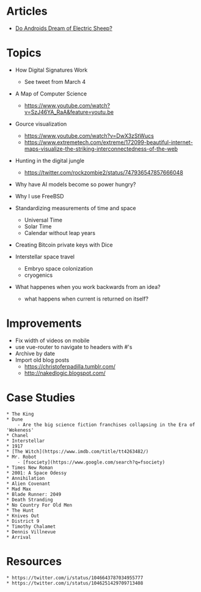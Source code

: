 
# Articles

* [Do Androids Dream of Electric Sheep?](https://en.wikipedia.org/wiki/Do_Androids_Dream_of_Electric_Sheep%3F)

# Topics

* How Digital Signatures Work
    - See tweet from March 4
* A Map of Computer Science
    - https://www.youtube.com/watch?v=SzJ46YA_RaA&feature=youtu.be
* Gource visualization
    - https://www.youtube.com/watch?v=DwX3zStWucs
    - https://www.extremetech.com/extreme/172099-beautiful-internet-maps-visualize-the-striking-interconnectedness-of-the-web
* Hunting in the digital jungle
    - https://twitter.com/rockzombie2/status/747936547857666048
* Why have AI models become so power hungry?
* Why I use FreeBSD

* Standardizing measurements of time and space
    - Universal Time
    - Solar Time
    - Calendar without leap years

* Creating Bitcoin private keys with Dice

* Interstellar space travel
    - Embryo space colonization
    - cryogenics


* What happenes when you work backwards from an idea?
    - what happens when current is returned on itself?

# Improvements

* Fix width of videos on mobile
* use vue-router to navigate to headers with #'s
* Archive by date
* Import old blog posts
  - https://christoferpadilla.tumblr.com/
  - http://nakedlogic.blogspot.com/

# Case Studies

    * The King
    * Dune
        - Are the big science fiction franchises collapsing in the Era of 'Wokeness'
    * Chanel
    * Interstellar
    * 1917
    * [The Witch](https://www.imdb.com/title/tt4263482/)
    * Mr. Robot
        - [fsociety](https://www.google.com/search?q=fsociety)
    * Times New Roman
    * 2001: A Space Odessy
    * Annihilation
    * Alien Covenant
    * Mad Max
    * Blade Runner: 2049
    * Death Stranding
    * No Country For Old Men
    * The Hunt
    * Knives Out
    * District 9
    * Timothy Chalamet
    * Dennis Villnevue
    * Arrival



# Resources
    * https://twitter.com/i/status/1046643787034955777
    * https://twitter.com/i/status/1046251429709713408
